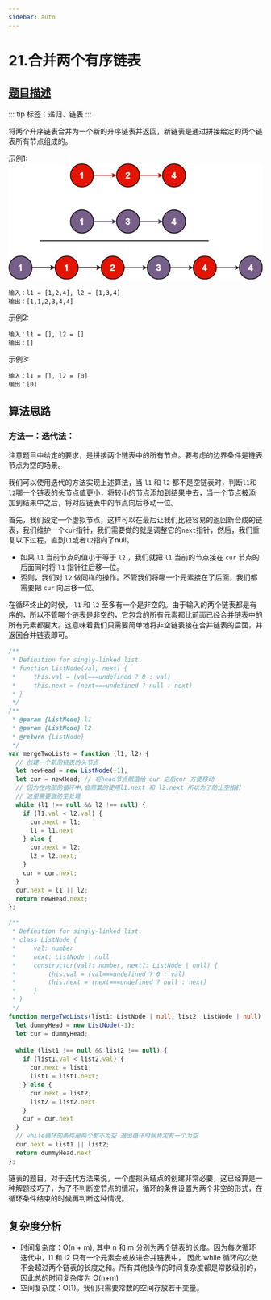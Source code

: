 ```yaml
---
sidebar: auto
---
```


# 21.合并两个有序链表
## [题目描述](https://leetcode-cn.com/problems/merge-two-sorted-lists/)

::: tip
标签：递归、链表
:::

将两个升序链表合并为一个新的升序链表并返回，新链表是通过拼接给定的两个链表所有节点组成的。

示例1:
![合并链表](../../images/leetcode/21/01.jpeg)
```
输入：l1 = [1,2,4], l2 = [1,3,4]
输出：[1,1,2,3,4,4]
```

示例2:
```
输入：l1 = [], l2 = []
输出：[]
```

示例3:
```
输入：l1 = [], l2 = [0]
输出：[0]
```

## 算法思路

### 方法一：迭代法：

注意题目中给定的要求，是拼接两个链表中的所有节点。要考虑的边界条件是链表节点为空的场景。

我们可以使用迭代的方法实现上述算法，当 `l1` 和 `l2` 都不是空链表时，判断`l1`和`l2`哪一个链表的头节点值更小，将较小的节点添加到结果中去，当一个节点被添加到结果中之后，将对应链表中的节点向后移动一位。

首先，我们设定一个虚拟节点，这样可以在最后让我们比较容易的返回新合成的链表，我们维护一个`cur`指针，我们需要做的就是调整它的`next`指针，然后，我们重复以下过程，直到`l1`或者`l2`指向了null。

- 如果 `l1` 当前节点的值小于等于 `l2` ，我们就把 `l1` 当前的节点接在 `cur` 节点的后面同时将 `l1` 指针往后移一位。
- 否则，我们对 `l2` 做同样的操作。不管我们将哪一个元素接在了后面，我们都需要把 `cur` 向后移一位。

在循环终止的时候， `l1` 和 `l2` 至多有一个是非空的。由于输入的两个链表都是有序的，所以不管哪个链表是非空的，它包含的所有元素都比前面已经合并链表中的所有元素都要大。这意味着我们只需要简单地将非空链表接在合并链表的后面，并返回合并链表即可。

```js
/**
 * Definition for singly-linked list.
 * function ListNode(val, next) {
 *     this.val = (val===undefined ? 0 : val)
 *     this.next = (next===undefined ? null : next)
 * }
 */
/**
 * @param {ListNode} l1
 * @param {ListNode} l2
 * @return {ListNode}
 */
var mergeTwoLists = function (l1, l2) {
  // 创建一个新的链表的头节点
  let newHead = new ListNode(-1);
  let cur = newHead; // 将head节点赋值给 cur 之后cur 方便移动
  // 因为在内部的循环中,会频繁的使用l1.next 和 l2.next 所以为了防止空指针
  // 这里需要做防空处理
  while (l1 !== null && l2 !== null) {
    if (l1.val < l2.val) {
      cur.next = l1;
      l1 = l1.next
    } else {
      cur.next = l2;
      l2 = l2.next;
    }
    cur = cur.next;
  }
  cur.next = l1 || l2;
  return newHead.next;
};
```


```ts
/**
 * Definition for singly-linked list.
 * class ListNode {
 *     val: number
 *     next: ListNode | null
 *     constructor(val?: number, next?: ListNode | null) {
 *         this.val = (val===undefined ? 0 : val)
 *         this.next = (next===undefined ? null : next)
 *     }
 * }
 */
function mergeTwoLists(list1: ListNode | null, list2: ListNode | null): ListNode | null {
  let dummyHead = new ListNode(-1);
  let cur = dummyHead;

  while (list1 !== null && list2 !== null) {
    if (list1.val < list2.val) {
      cur.next = list1;
      list1 = list1.next;
    } else {
      cur.next = list2;
      list2 = list2.next
    }
    cur = cur.next
  }
  // while循环的条件是两个都不为空 退出循环时候肯定有一个为空
  cur.next = list1 || list2;
  return dummyHead.next
};
```

链表的题目，对于迭代方法来说，一个虚拟头结点的创建非常必要，这已经算是一种解题技巧了，为了不判断空节点的情况，循环的条件设置为两个非空的形式，在循环条件结束的时候再判断这种情况。

## 复杂度分析
- 时间复杂度：O(n + m), 其中 n 和 m 分别为两个链表的长度。因为每次循环迭代中，l1 和 l2 只有一个元素会被放进合并链表中， 因此 while 循环的次数不会超过两个链表的长度之和。所有其他操作的时间复杂度都是常数级别的，因此总的时间复杂度为 O(n+m)
- 空间复杂度：O(1)。我们只需要常数的空间存放若干变量。
